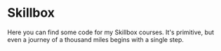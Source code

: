 # Skillbox
Here you can find some code for my Skillbox courses. It's primitive, but even a journey of a thousand miles begins with a 
single step.
